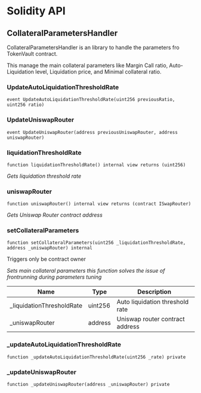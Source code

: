 # Solidity API

## CollateralParametersHandler

CollateralParametersHandler is an library to handle the parameters fro TokenVault contract.

This manage the main collateral parameters like Margin Call ratio, Auto-Liquidation level,
Liquidation price, and Minimal collateral ratio.

### UpdateAutoLiquidationThresholdRate

```solidity
event UpdateAutoLiquidationThresholdRate(uint256 previousRatio, uint256 ratio)
```

### UpdateUniswapRouter

```solidity
event UpdateUniswapRouter(address previousUniswapRouter, address uniswapRouter)
```

### liquidationThresholdRate

```solidity
function liquidationThresholdRate() internal view returns (uint256)
```

_Gets liquidation threshold rate_

### uniswapRouter

```solidity
function uniswapRouter() internal view returns (contract ISwapRouter)
```

_Gets Uniswap Router contract address_

### setCollateralParameters

```solidity
function setCollateralParameters(uint256 _liquidationThresholdRate, address _uniswapRouter) internal
```

Triggers only be contract owner

_Sets main collateral parameters this function
solves the issue of frontrunning during parameters tuning_

| Name | Type | Description |
| ---- | ---- | ----------- |
| _liquidationThresholdRate | uint256 | Auto liquidation threshold rate |
| _uniswapRouter | address | Uniswap router contract address |

### _updateAutoLiquidationThresholdRate

```solidity
function _updateAutoLiquidationThresholdRate(uint256 _rate) private
```

### _updateUniswapRouter

```solidity
function _updateUniswapRouter(address _uniswapRouter) private
```


